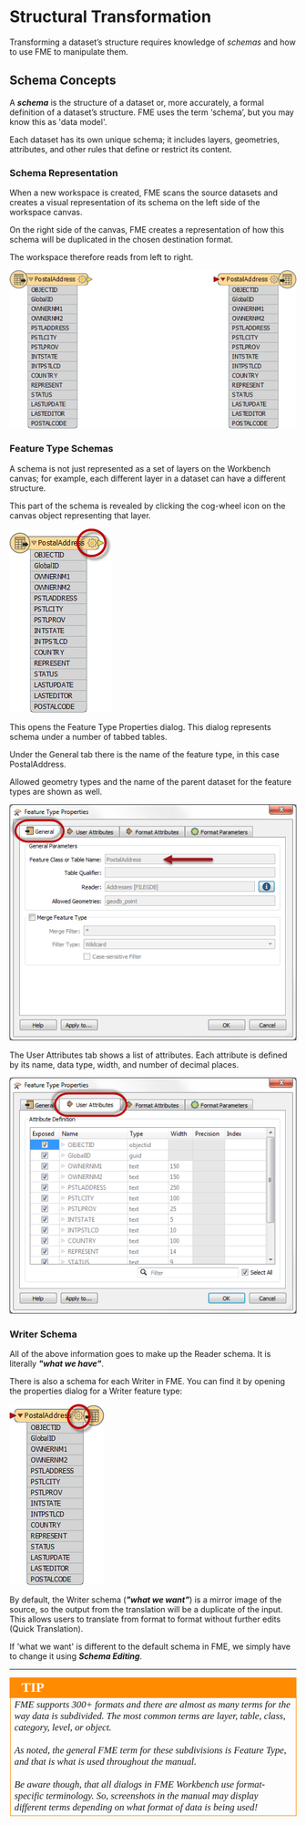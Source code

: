 # Structural Transformation #
Transforming a dataset’s structure requires knowledge of *schemas* and how to use FME to manipulate them.
 
## Schema Concepts ##
A ***schema*** is the structure of a dataset or, more accurately, a formal definition of a dataset’s structure. FME uses the term ‘schema’, but you may know this as 'data model'.

Each dataset has its own unique schema; it includes layers, geometries, attributes, and other rules that define or restrict its content.


### Schema Representation ###
When a new workspace is created, FME scans the source datasets and creates a visual representation of its schema on the left side of the workspace canvas. 

On the right side of the canvas, FME creates a representation of how this schema will be duplicated in the chosen destination format.

The workspace therefore reads from left to right.

![](./Images/Img2.03.ReaderWriterFeatureTypes.png)


### Feature Type Schemas ###
A schema is not just represented as a set of layers on the Workbench canvas; for example, each different layer in a dataset can have a different structure. 

This part of the schema is revealed by clicking the cog-wheel icon on the canvas object representing that layer.

![](./Images/Img2.04.ReaderFeatureTypePropertiesButton.png)

This opens the Feature Type Properties dialog. This dialog represents schema under a number of tabbed tables.

Under the General tab there is the name of the feature type, in this case PostalAddress.

Allowed geometry types and the name of the parent dataset for the feature types are shown as well.

![](./Images/Img2.05.ReaderFeatureTypePropertiesDialog.png)

The User Attributes tab shows a list of attributes. Each attribute is defined by its name, data type, width, and number of decimal places.

![](./Images/Img2.06.ReaderFeatureTypePropertiesAttrs.png)


### Writer Schema ###
All of the above information goes to make up the Reader schema. It is literally ***"what we have"***.

There is also a schema for each Writer in FME. You can find it by opening the properties dialog for a Writer feature type:


![](./Images/Img2.07.WriterFeatureTypePropertiesButton.png)

By default, the Writer schema (***"what we want"***) is a mirror image of the source, so the output from the translation will be a duplicate of the input. This allows users to translate from format to format without further edits (Quick Translation).

If 'what we want' is different to the default schema in FME, we simply have to change it using ***Schema Editing***.


---

<!--Tip Section--> 

<table style="border-spacing: 0px">
<tr>
<td style="vertical-align:middle;background-color:darkorange;border: 2px solid darkorange">
<i class="fa fa-info-circle fa-lg fa-pull-left fa-fw" style="color:white;padding-right: 12px;vertical-align:text-top"></i>
<span style="color:white;font-size:x-large;font-weight: bold;font-family:serif">TIP</span>
</td>
</tr>

<tr>
<td style="border: 1px solid darkorange">
<span style="font-family:serif; font-style:italic; font-size:larger">
FME supports 300+ formats and there are almost as many terms for the way data is subdivided. The most common terms are layer, table, class, category, level, or object.
<br><br>As noted, the general FME term for these subdivisions is Feature Type, and that is what is used throughout the manual.
<br><br>Be aware though, that all dialogs in FME Workbench use format-specific terminology. So, screenshots in the manual may display different terms depending on what format of data is being used!
</span>
</td>
</tr>
</table>
